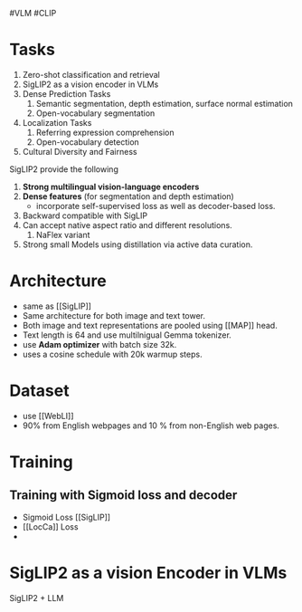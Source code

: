#VLM #CLIP
# Tasks
1. Zero-shot classification and retrieval
2. SigLIP2 as a vision encoder in VLMs
3. Dense Prediction Tasks
	1. Semantic segmentation, depth estimation, surface normal estimation
	2. Open-vocabulary segmentation
4. Localization Tasks
	1. Referring expression comprehension
	2. Open-vocabulary detection
5. Cultural Diversity and Fairness

SigLIP2 provide the following
1. **Strong multilingual vision-language encoders**
2. **Dense features** (for segmentation and depth estimation)
	- incorporate self-supervised loss as well as decoder-based loss.
3. Backward compatible with SigLIP
4. Can accept native aspect ratio and different resolutions.
	1. NaFlex variant
5. Strong small Models using distillation via active data curation.

# Architecture
- same as [[SigLIP]]
- Same architecture for both image and text tower. 
- Both image and text representations are pooled using [[MAP]] head.
- Text length is 64 and use multilnigual Gemma tokenizer.
- use **Adam optimizer** with batch size 32k.
- uses a cosine schedule with 20k warmup steps. 

# Dataset
- use [[WebLI]] 
- 90% from English webpages and 10 % from non-English web pages.

# Training

## Training with Sigmoid loss and decoder
- Sigmoid Loss [[SigLIP]]
- [[LocCa]] Loss
- 



# SigLIP2 as a vision Encoder in VLMs

SigLIP2 + LLM